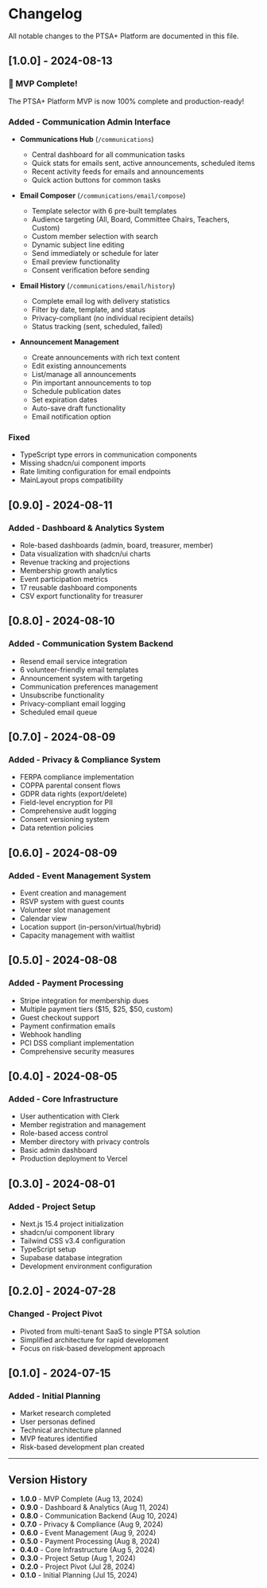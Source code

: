 # Changelog

All notable changes to the PTSA+ Platform are documented in this file.

## [1.0.0] - 2024-08-13

### 🎉 MVP Complete!

The PTSA+ Platform MVP is now 100% complete and production-ready!

### Added - Communication Admin Interface
- **Communications Hub** (`/communications`)
  - Central dashboard for all communication tasks
  - Quick stats for emails sent, active announcements, scheduled items
  - Recent activity feeds for emails and announcements
  - Quick action buttons for common tasks
  
- **Email Composer** (`/communications/email/compose`)
  - Template selector with 6 pre-built templates
  - Audience targeting (All, Board, Committee Chairs, Teachers, Custom)
  - Custom member selection with search
  - Dynamic subject line editing
  - Send immediately or schedule for later
  - Email preview functionality
  - Consent verification before sending
  
- **Email History** (`/communications/email/history`)
  - Complete email log with delivery statistics
  - Filter by date, template, and status
  - Privacy-compliant (no individual recipient details)
  - Status tracking (sent, scheduled, failed)
  
- **Announcement Management**
  - Create announcements with rich text content
  - Edit existing announcements
  - List/manage all announcements
  - Pin important announcements to top
  - Schedule publication dates
  - Set expiration dates
  - Auto-save draft functionality
  - Email notification option

### Fixed
- TypeScript type errors in communication components
- Missing shadcn/ui component imports
- Rate limiting configuration for email endpoints
- MainLayout props compatibility

## [0.9.0] - 2024-08-11

### Added - Dashboard & Analytics System
- Role-based dashboards (admin, board, treasurer, member)
- Data visualization with shadcn/ui charts
- Revenue tracking and projections
- Membership growth analytics
- Event participation metrics
- 17 reusable dashboard components
- CSV export functionality for treasurer

## [0.8.0] - 2024-08-10

### Added - Communication System Backend
- Resend email service integration
- 6 volunteer-friendly email templates
- Announcement system with targeting
- Communication preferences management
- Unsubscribe functionality
- Privacy-compliant email logging
- Scheduled email queue

## [0.7.0] - 2024-08-09

### Added - Privacy & Compliance System
- FERPA compliance implementation
- COPPA parental consent flows
- GDPR data rights (export/delete)
- Field-level encryption for PII
- Comprehensive audit logging
- Consent versioning system
- Data retention policies

## [0.6.0] - 2024-08-09

### Added - Event Management System
- Event creation and management
- RSVP system with guest counts
- Volunteer slot management
- Calendar view
- Location support (in-person/virtual/hybrid)
- Capacity management with waitlist

## [0.5.0] - 2024-08-08

### Added - Payment Processing
- Stripe integration for membership dues
- Multiple payment tiers ($15, $25, $50, custom)
- Guest checkout support
- Payment confirmation emails
- Webhook handling
- PCI DSS compliant implementation
- Comprehensive security measures

## [0.4.0] - 2024-08-05

### Added - Core Infrastructure
- User authentication with Clerk
- Member registration and management
- Role-based access control
- Member directory with privacy controls
- Basic admin dashboard
- Production deployment to Vercel

## [0.3.0] - 2024-08-01

### Added - Project Setup
- Next.js 15.4 project initialization
- shadcn/ui component library
- Tailwind CSS v3.4 configuration
- TypeScript setup
- Supabase database integration
- Development environment configuration

## [0.2.0] - 2024-07-28

### Changed - Project Pivot
- Pivoted from multi-tenant SaaS to single PTSA solution
- Simplified architecture for rapid development
- Focus on risk-based development approach

## [0.1.0] - 2024-07-15

### Added - Initial Planning
- Market research completed
- User personas defined
- Technical architecture planned
- MVP features identified
- Risk-based development plan created

---

## Version History

- **1.0.0** - MVP Complete (Aug 13, 2024)
- **0.9.0** - Dashboard & Analytics (Aug 11, 2024)
- **0.8.0** - Communication Backend (Aug 10, 2024)
- **0.7.0** - Privacy & Compliance (Aug 9, 2024)
- **0.6.0** - Event Management (Aug 9, 2024)
- **0.5.0** - Payment Processing (Aug 8, 2024)
- **0.4.0** - Core Infrastructure (Aug 5, 2024)
- **0.3.0** - Project Setup (Aug 1, 2024)
- **0.2.0** - Project Pivot (Jul 28, 2024)
- **0.1.0** - Initial Planning (Jul 15, 2024)